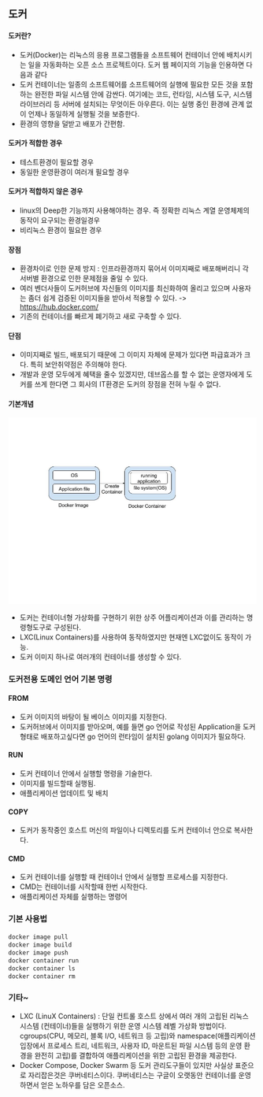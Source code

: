 ## 도커

#### 도커란?
 - 도커(Docker)는 리눅스의 응용 프로그램들을 소프트웨어 컨테이너 안에 배치시키는 일을 자동화하는 오픈 소스 프로젝트이다. 도커 웹 페이지의 기능을 인용하면 다음과 같다
 - 도커 컨테이너는 일종의 소프트웨어를 소프트웨어의 실행에 필요한 모든 것을 포함하는 완전한 파일 시스템 안에 감싼다. 여기에는 코드, 런타임, 시스템 도구, 시스템 라이브러리 등 서버에 설치되는 무엇이든 아우른다. 이는 실행 중인 환경에 관계 없이 언제나 동일하게 실행될 것을 보증한다.
 - 환경의 영향을 덜받고 배포가 간편함.

#### 도커가 적합한 경우
 - 테스트환경이 필요할 경우
 - 동일한 운영환경이 여러개 필요할 경우

#### 도커가 적합하지 않은 경우
 - linux의 Deep한 기능까지 사용해야하는 경우. 즉 정확한 리눅스 계열 운영체제의 동작이 요구되는 환경일경우
 - 비리눅스 환경이 필요한 경우

#### 장점
 - 환경차이로 인한 문제 방지 : 인프라환경까지 묶어서 이미지째로 배포해버리니 각 서버별 환경으로 인한 문제점을 줄일 수 있다.
 - 여러 벤더사들이 도커허브에 자신들의 이미지를 최신화하여 올리고 있으며 사용자는 좀더 쉽게 검증된 이미지들을 받아서 적용할 수 있다. -> https://hub.docker.com/
 - 기존의 컨테이너를 빠르게 폐기하고 새로 구축할 수 있다.

#### 단점
 - 이미지째로 빌드, 배포되기 때문에 그 이미지 자체에 문제가 있다면 파급효과가 크다. 특히 보안취약점은 주의해야 한다.
 - 개발과 운영 모두에게 혜택을 줄수 있겠지만, 데브옵스를 할 수 없는 운영자에게 도커를 쓰게 한다면 그 회사의 IT환경은 도커의 장점을 전혀 누릴 수 없다.

#### 기본개념
![conatiner](./img/1.jpg)
 - 도커는 컨테이너형 가상화를 구현하기 위한 상주 어플리케이션과 이를 관리하는 명령형도구로 구성된다.
 - LXC(Linux Containers)를 사용하여 동작하였지만 현재엔 LXC없이도 동작이 가능.
 - 도커 이미지 하나로 여러개의 컨테이너를 생성할 수 있다.

### 도커전용 도메인 언어 기본 명령
#### FROM
 - 도커 이미지의 바탕이 될 베이스 이미지를 지정한다.
 - 도커허브에서 이미지를 받아오며, 예를 들면 go 언어로 작성된 Application을 도커형태로 배포하고싶다면 go 언어의 런타임이 설치된 golang 이미지가 필요하다.

#### RUN
 - 도커 컨테이너 안에서 실행할 명령을 기술한다.
 - 이미지를 빌드할때 실행됨.
 - 애플리케이션 업데이트 및 배치

#### COPY
 - 도커가 동작중인 호스트 머신의 파일이나 디렉토리를 도커 컨테이너 안으로 복사한다.

#### CMD
 - 도커 컨테이너를 실행할 때 컨테이너 안에서 실행할 프로세스를 지정한다.
 - CMD는 컨테이너를 시작할때 한번 시작한다.
 - 애플리케이션 자체를 실행하는 명령어

### 기본 사용법
~~~
docker image pull
docker image build
docker image push
docker container run
docker container ls
docker container rm
~~~

### 기타~
 - LXC (LinuX Containers) : 단일 컨트롤 호스트 상에서 여러 개의 고립된 리눅스 시스템 (컨테이너)들을 실행하기 위한 운영 시스템 레벨 가상화 방법이다. cgroups(CPU, 메모리, 블록 I/O, 네트워크 등 고립)와 namespace(애플리케이션 입장에서 프로세스 트리, 네트워크, 사용자 ID, 마운트된 파일 시스템 등의 운영 환경을 완전히 고립)를 결합하여 애플리케이션을 위한 고립된 환경을 제공한다.
 - Docker Compose, Docker Swarm 등 도커 관리도구들이 있지만 사실상 표준으로 자리잡은것은 쿠버네티스이다. 쿠버네티스는 구글이 오랫동안 컨테이너를 운영하면서 얻은 노하우를 담은 오픈소스.
